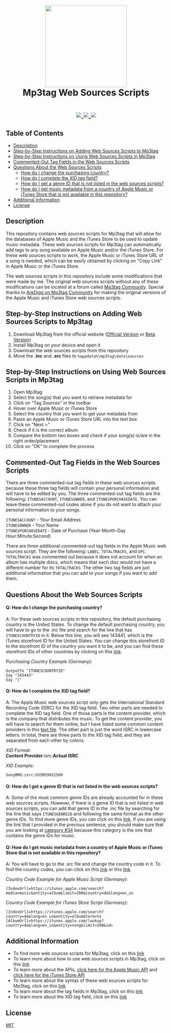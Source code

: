 <h1 align="center">
 <img src="https://mp3tag.app/assets/images/mp3tag-logo.png" width="256" height="256">
 <br>
 Mp3tag Web Sources Scripts
 <br>
 <br>
 <a href="https://github.com/MrBukLau/mp3tag-web-sources-scripts/blob/main/LICENSE">
  <img src="https://img.shields.io/badge/License-MIT-181717?style=for-the-badge&logo=github">
 </a>
 <a href="https://www.microsoft.com/en-us/windows">
  <img src="https://img.shields.io/badge/Only%20for-Windows-0078D6?style=for-the-badge&logo=windows">
 </a>
 <a href="https://www.mp3tag.de/en/index.html">
  <img src="https://img.shields.io/badge/Requirement-Mp3tag%20v3.06b%20or%20above-ff9800?style=for-the-badge&logo=apple-music">
 </a>
</h1>

## Table of Contents
* [Description](#description)
* [Step-by-Step Instructions on Adding Web Sources Scripts to Mp3tag](#step-by-step-instructions-on-adding-web-sources-scripts-to-mp3tag)
* [Step-by-Step Instructions on Using Web Sources Scripts in Mp3tag](#step-by-step-instructions-on-using-web-sources-scripts-in-mp3tag)
* [Commented-Out Tag Fields in the Web Sources Scripts](#commented-out-tag-fields-in-the-web-sources-scripts)
* [Questions About the Web Sources Scripts](#questions-about-the-web-sources-scripts)
  * [How do I change the purchasing country?](#q-how-do-i-change-the-purchasing-country)
  * [How do I complete the XID tag field?](#q-how-do-i-complete-the-xid-tag-field)
  * [How do I get a genre ID that is not listed in the web sources scripts?](#q-how-do-i-get-a-genre-id-that-is-not-listed-in-the-web-sources-scripts)
  * [How do I get music metadata from a country of Apple Music or iTunes Store that is not available in this repository?](#q-how-do-i-get-music-metadata-from-a-country-of-apple-music-or-itunes-store-that-is-not-available-in-this-repository)
* [Additional Information](#additional-information)
* [License](#license)

## Description
This repository contains web sources scripts for Mp3tag that will allow for the databases of Apple Music and the iTunes Store to be used to update music metadata. These web sources scripts for Mp3tag can automatically add tags to any song available on Apple Music and/or the iTunes Store. For these web sources scripts to work, the Apple Music or iTunes Store URL of a song is needed, which can be easily obtained by clicking on "Copy Link" in Apple Music or the iTunes Store.

The web sources scripts in this repository include some modifications that were made by me. The original web sources scripts without any of these modifications can be located at a forum called [Mp3tag Community](https://community.mp3tag.de/). Special thanks to [AreDigg on Mp3tag Community](https://community.mp3tag.de/t/ws-apple-music/51184) for making the original versions of the Apple Music and iTunes Store web sources scripts.

## Step-by-Step Instructions on Adding Web Sources Scripts to Mp3tag
1. Download Mp3tag from the official website ([Official Version](https://www.mp3tag.de/en/download.html) or [Beta Version](https://community.mp3tag.de/t/mp3tag-development-build-status/455))
2. Install Mp3tag on your device and open it
3. Download the web sources scripts from this repository
4. Move the **.inc** and **.src** files to `%appdata%\mp3tag\data\sources`

## Step-by-Step Instructions on Using Web Sources Scripts in Mp3tag
1. Open Mp3tag
2. Select the song(s) that you want to retrieve metadata for
3. Click on "Tag Sources" in the toolbar
4. Hover over Apple Music or iTunes Store
5. Select the country that you want to get your metadata from
6. Paste an Apple Music or iTunes Store URL into the text box
7. Click on "Next >"
8. Check if it is the correct album
9. Compare the bottom two boxes and check if your song(s) is/are in the right order/placement
10. Click on "OK" to complete the process

## Commented-Out Tag Fields in the Web Sources Scripts
There are three commented-out tag fields in these web sources scripts because these three tag fields will contain your personal information and will have to be edited by you. The three commented-out tag fields are the following: `ITUNESACCOUNT`, `ITUNESOWNER`, and `ITUNESPURCHASEDATE`. You can leave these commented-out codes alone if you do not want to attach your personal information to your songs.

`ITUNESACCOUNT` - Your Email Address
<br>
`ITUNESOWNER` - Your Name
<br>
`ITUNESPURCHASEDATE` - Date of Purchase (Year-Month-Day Hour:Minute:Second)

There are three additional commented-out tag fields in the Apple Music web sources script. They are the following: `LABEL`, `TOTALTRACKS`, and `UPC`. `TOTALTRACKS` was commented out because it does not account for when an album has multiple discs, which means that each disc would not have a different number for its `TOTALTRACKS`. The other two tag fields are just additional information that you can add to your songs if you want to add them.

## Questions About the Web Sources Scripts
#### Q: How do I change the purchasing country?
A: For these web sources scripts in this repository, the default purchasing country is the United States. To change the default purchasing country, you will have to go to the .inc file and search for the line that has `ITUNESCOUNTRYID` in it. Below this line, you will see 143441, which is the iTunes storefront ID for the United States. You can change this storefront ID to the storefront ID of the country you want it to be, and you can find these storefront IDs of other countries by clicking on this [link](https://github.com/MrBukLau/mp3tag-web-sources-scripts/blob/main/Information/iTunes%20Country%20Codes%20and%20Storefront%20IDs.csv).

*Purchasing Country Example (Germany):*
<br>
```
OutputTo "ITUNESCOUNTRYID"
Say "143443"
Say "|"
```

#### Q: How do I complete the XID tag field?
A: The Apple Music web sources script only gets the International Standard Recording Code (ISRC) for the XID tag field. Two other parts are needed to complete the XID tag field. One of those parts is the content provider, which is the company that distributes the music. To get the content provider, you will have to search for them online, but I have listed some common content providers in this [text file](https://github.com/MrBukLau/mp3tag-web-sources-scripts/raw/main/Information/iTunes%20XID.txt). The other part is just the word ISRC in lowercase letters. In total, there are three parts to the XID tag field, and they are separated from each other by colons.

*XID Format:*
<br>
**Content Provider**:isrc:**Actual ISRC**

*XID Example:*
<br>
```
SonyBMG:isrc:USSM19922509
```

#### Q: How do I get a genre ID that is not listed in the web sources scripts?
A: Some of the most common genre IDs are already accounted for in these web sources scripts. However, if there is a genre ID that is not listed in web sources scripts, you can add that genre ID in the .inc file by searching for the line that says `ITUNESGENREID` and following the same format as the other genre IDs. To find more genre IDs, you can click on this [link](https://github.com/MrBukLau/mp3tag-web-sources-scripts/blob/main/Information/iTunes%20Genre%20IDs.csv). If you are using the link that I provided in the previous sentence, you should make sure that you are looking at [category #34](https://github.com/MrBukLau/mp3tag-web-sources-scripts/blob/main/Information/iTunes%20Genre%20IDs.csv#L37) because this category is the one that contains the genre IDs for music.

#### Q: How do I get music metadata from a country of Apple Music or iTunes Store that is not available in this repository?
A: You will have to go to the .src file and change the country code in it. To find the country codes, you can click on this [link](https://github.com/MrBukLau/mp3tag-web-sources-scripts/blob/main/Information/iTunes%20Country%20Codes%20and%20Storefront%20IDs.csv) or this [link](https://github.com/MrBukLau/mp3tag-web-sources-scripts/blob/main/Information/iTunes%20Country%20Codes.md).

*Country Code Example for Apple Music Script (Germany):*
<br>
```
[IndexUrl]=https://itunes.apple.com/search?media=music&entity=album&limit=200&country=de&lang=en_us
```

*Country Code Example for iTunes Store Script (Germany):*
<br>
```
[IndexUrl]=https://itunes.apple.com/search?country=de&lang=en_us&entity=album&term=%s
[AlbumUrl]=https://itunes.apple.com/lookup?country=de&lang=en_us&entity=song&limit=200&id=
```

## Additional Information
* To find more web sources scripts for Mp3tag, click on this [link](https://community.mp3tag.de/c/development/web-sources-scripts/12)
* To learn more about how to use web sources scripts in Mp3tag, click on this [link](https://github.com/jonaaa20/itunes-web-sources)
* To learn more about the APIs, [click here for the Apple Music API](https://developer.apple.com/documentation/applemusicapi/) and [click here for the iTunes Store API](https://affiliate.itunes.apple.com/resources/documentation/itunes-store-web-service-search-api/)
* To learn more about the syntax of these web sources scripts for Mp3tag, click on this [link](https://help.mp3tag.de/main_online.html)
* To learn more about the tag fields in Mp3tag, click on this [link](https://help.mp3tag.de/main_tags.html)
* To learn more about the XID tag field, click on this [link](https://community.mp3tag.de/t/support-for-itunesalbumadvisory-field/51715/10)

## License
[MIT](https://github.com/MrBukLau/mp3tag-web-sources-scripts/blob/main/LICENSE)
